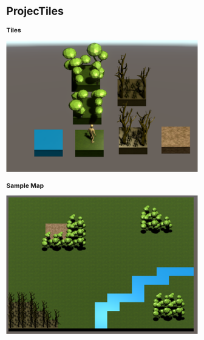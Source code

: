 # ProjecTiles
### Tiles
![Tiles](Screenshots/TilesScreenshot.PNG)
### Sample Map
![Tiles](Screenshots/MapGenTest.PNG)
